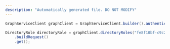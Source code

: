```yaml
---
description: "Automatically generated file. DO NOT MODIFY"
---
```

<!-- markdownlint-disable MD041 -->

```java
GraphServiceClient graphClient = GraphServiceClient.builder().authenticationProvider( authProvider ).buildClient();

DirectoryRole directoryRole = graphClient.directoryRoles("fe8f10bf-c9c2-47eb-95cb-c26cc85f1830")
    .buildRequest()
    .get();
```
